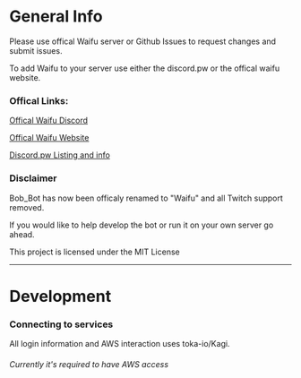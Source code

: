 # General Info
Please use offical Waifu server or Github Issues to request changes and submit issues.

To add Waifu to your server use either the discord.pw or the offical waifu website.

### Offical Links:
[Offical Waifu Discord](https://discord.gg/Tj4wmer)

[Offical Waifu Website](http://bobco.moe/waifu)

[Discord.pw Listing and info](https://bots.discord.pw/bots/259932651417370624)

### Disclaimer

Bob_Bot has now been officaly renamed to "Waifu" and all Twitch support removed.

If you would like to help develop the bot or run it on your own server go ahead.

This project is licensed under the MIT License

---

# Development

### Connecting to services
All login information and AWS interaction uses toka-io/Kagi.

###### Currently it's required to have AWS access
